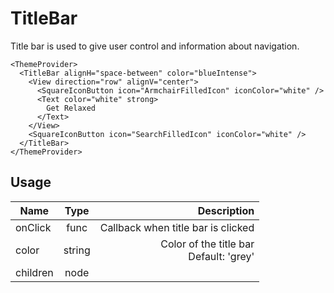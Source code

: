 # TitleBar
Title bar is used to give user control and information about navigation.

```example
<ThemeProvider>
  <TitleBar alignH="space-between" color="blueIntense">
    <View direction="row" alignV="center">
      <SquareIconButton icon="ArmchairFilledIcon" iconColor="white" />
      <Text color="white" strong>
        Get Relaxed
      </Text>
    </View>
    <SquareIconButton icon="SearchFilledIcon" iconColor="white" />
  </TitleBar>
</ThemeProvider>
```
## Usage
| Name        | Type           | Description  |
| ----------- |:--------------:| ------------:|
|onClick|func|Callback when title bar is clicked
|color|string|Color of the title bar<br>Default: 'grey'
|children|node|
